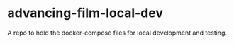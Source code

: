 # advancing-film-local-dev
A repo to hold the docker-compose files for local development and testing.

